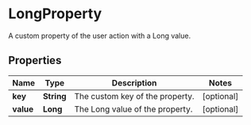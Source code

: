 

# LongProperty

A custom property of the user action with a Long value.

## Properties

| Name | Type | Description | Notes |
|------------ | ------------- | ------------- | -------------|
|**key** | **String** | The custom key of the property. |  [optional] |
|**value** | **Long** | The Long value of the property. |  [optional] |



